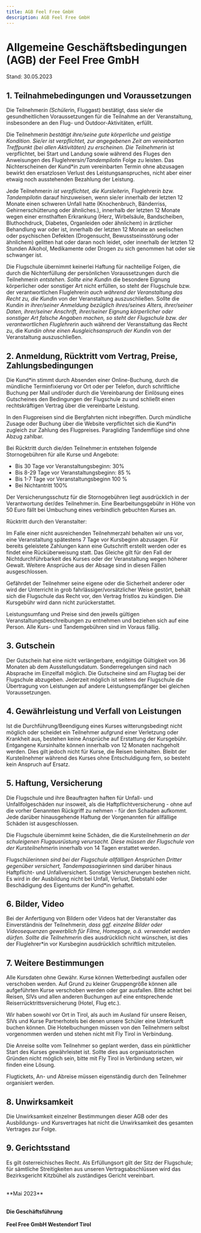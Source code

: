```yaml
---
title: AGB Feel Free GmbH
description: AGB Feel Free GmbH
---
```


# Allgemeine Geschäftsbedingungen (AGB) der Feel Free GmbH

Stand: 30.05.2023

## 1. Teilnahmebedingungen und Voraussetzungen

Die Teilnehmer*in (Schüler*in, Fluggast) bestätigt, dass sie/er die gesundheitlichen Voraussetzungen für die Teilnahme an der Veranstaltung, insbesondere an den Flug- und Outdoor-Aktivitäten, erfüllt.

Die Teilnehmer*in bestätigt ihre/seine gute körperliche und geistige Kondition. Sie/er ist verpflichtet, zur angegebenen Zeit am vereinbarten Treffpunkt (bei allen Aktivitäten) zu erscheinen. Die Teilnehmer*in ist verpflichtet, bei Start und Landung sowie während des Fluges den Anweisungen des Fluglehrers*in/Tandempilot*in Folge zu leisten. Das Nichterscheinen der Kund*in zum vereinbarten Termin ohne abzusagen bewirkt den ersatzlosen Verlust des Leistungsanspruches, nicht aber einer etwaig noch ausstehenden Bezahlung der Leistung.

Jede Teilnehmer*in ist verpflichtet, die Kursleiter*in, Fluglehrer*in bzw. Tandempilot*in darauf hinzuweisen, wenn sie/er innerhalb der letzten 12 Monate einen schweren Unfall hatte (Knochenbruch, Bänderriss, Gehirnerschütterung oder ähnliches.), innerhalb der letzten 12 Monate wegen einer ernsthaften Erkrankung (Herz, Wirbelsäule, Bandscheiben, Bluthochdruck, Diabetes, Organleiden oder ähnlichem) in ärztlicher Behandlung war oder ist, innerhalb der letzten 12 Monate an seelischen oder psychischen Defekten (Drogensucht, Bewusstseinsstörung oder ähnlichem) gelitten hat oder daran noch leidet, oder innerhalb der letzten 12 Stunden Alkohol, Medikamente oder Drogen zu sich genommen hat oder sie schwanger ist.

Die Flugschule übernimmt keinerlei Haftung für nachteilige Folgen, die durch die Nichterfüllung der persönlichen Voraussetzungen durch die Teilnehmer*in entstehen. Sollte eine Kund*in die besondere Eignung körperlicher oder sonstiger Art nicht erfüllen, so steht der Flugschule bzw. der verantwortlichen Fluglehrer*in auch während der Veranstaltung das Recht zu, die Kund*in von der Veranstaltung auszuschließen. Sollte die Kund*in in ihrer/seiner Anmeldung bezüglich ihres/seines Alters, ihrer/seiner Daten, ihrer/seiner Anschrift, ihrer/seiner Eignung körperlicher oder sonstiger Art falsche Angaben machen, so steht der Flugschule bzw. der verantwortlichen Fluglehrer*in auch während der Veranstaltung das Recht zu, die Kund*in ohne einen Ausgleichsanspruch der Kund*in von der Veranstaltung auszuschließen.

## 2. Anmeldung, Rücktritt vom Vertrag, Preise, Zahlungsbedingungen

Die Kund*in stimmt durch Absenden einer Online-Buchung, durch die mündliche Terminfixierung vor Ort oder per Telefon, durch schriftliche Buchung per Mail und/oder durch die Vereinbarung der Einlösung eines Gutscheines den Bedingungen der Flugschule zu und schließt einen rechtskräftigen Vertrag über die vereinbarte Leistung.

In den Flugpreisen sind die Bergfahrten nicht inbegriffen. Durch mündliche Zusage oder Buchung über die Website verpflichtet sich die Kund*in zugleich zur Zahlung des Flugpreises. Paragliding Tandemflüge sind ohne Abzug zahlbar.

Bei Rücktritt durch die/den Teilnehmer:in entstehen folgende Stornogebühren für alle Kurse und Angebote:
 
- Bis 30 Tage vor Veranstaltungsbeginn: 30%
- Bis 8-29 Tage vor Veranstaltungsbeginn: 85 %
- Bis 1-7 Tage vor Veranstaltungsbeginn 100 %
- Bei Nichtantritt 100%

Der Versicherungsschutz für die Stornogebühren liegt ausdrücklich in der Verantwortung der/des Teilnehmer:in.
Eine Bearbeitungsgebühr in Höhe von 50 Euro fällt bei Umbuchung eines verbindlich gebuchten Kurses an. 

Rücktritt durch den Veranstalter:

Im Falle einer nicht ausreichenden Teilnehmerzahl behalten wir uns vor, eine Veranstaltung spätestens 7 Tage vor Kursbeginn abzusagen. Für bereits geleistete Zahlungen kann eine Gutschrift erstellt werden oder es findet eine Rücküberweisung statt. 
Das Gleiche gilt für den Fall der Nichtdurchführbarkeit des Kurses oder der Veranstaltung wegen höherer Gewalt. Weitere Ansprüche aus der Absage sind in diesen Fällen ausgeschlossen.

Gefährdet der Teilnehmer seine eigene oder die Sicherheit anderer oder wird der Unterricht in grob fahrlässiger/vorsätzlicher Weise gestört, behält sich die Flugschule das Recht vor, den Vertrag fristlos zu kündigen. Die Kursgebühr wird dann nicht zurückerstattet.

Leistungsumfang und Preise sind den jeweils gültigen Veranstaltungsbeschreibungen zu entnehmen und beziehen sich auf eine Person. Alle Kurs- und Tandemgebühren sind im Voraus fällig.

## 3. Gutschein

Der Gutschein hat eine nicht verlängerbare, endgültige Gültigkeit von 36 Monaten ab dem Ausstellungsdatum. Sonderregelungen sind nach Absprache im Einzelfall möglich. Die Gutscheine sind am Flugtag bei der Flugschule abzugeben. Jederzeit möglich ist seitens der Flugschule die Übertragung von Leistungen auf andere Leistungsempfänger bei gleichen Voraussetzungen.

## 4. Gewährleistung und Verfall von Leistungen

Ist die Durchführung/Beendigung eines Kurses witterungsbedingt nicht möglich oder scheidet ein Teilnehmer aufgrund einer Verletzung oder Krankheit aus, bestehen keine Ansprüche auf Erstattung der Kursgebühr. Entgangene Kursinhalte können innerhalb von 12 Monaten nachgeholt werden. Dies gilt jedoch nicht für Kurse, die Reisen beinhalten. Bleibt der Kursteilnehmer während des Kurses ohne Entschuldigung fern, so besteht kein Anspruch auf Ersatz.

## 5. Haftung, Versicherung

Die Flugschule und ihre Beauftragten haften für Unfall- und Unfallfolgeschäden nur insoweit, als die Haftpflichtversicherung - ohne auf die vorher Genannten Rückgriff zu nehmen - für den Schaden aufkommt. Jede darüber hinausgehende Haftung der Vorgenannten für allfällige Schäden ist ausgeschlossen.

Die Flugschule übernimmt keine Schäden, die die Kursteilnehmer*in an der schuleigenen Flugausrüstung verursacht. Diese müssen der Flugschule von der Kursteilnehmer*in innerhalb von 14 Tagen erstattet werden.

Flugschüler*innen sind bei der Flugschule allfälligen Ansprüchen Dritter gegenüber versichert, Tandempassagier*innen sind darüber hinaus Haftpflicht- und Unfallversichert. Sonstige Versicherungen bestehen nicht. Es wird in der Ausbildung nicht bei Unfall, Verlust, Diebstahl oder Beschädigung des Eigentums der Kund*in gehaftet.

## 6. Bilder, Video

Bei der Anfertigung von Bildern oder Videos hat der Veranstalter das Einverständnis der Teilnehmer*in, dass ggf. einzelne Bilder oder Videosequenzen gewerblich für Filme, Homepage, o.ä. verwendet werden dürfen. Sollte die Teilnehmer*in dies ausdrücklich nicht wünschen, ist dies der Fluglehrer*in vor Kursbeginn ausdrücklich schriftlich mitzuteilen.

## 7. Weitere Bestimmungen

Alle Kursdaten ohne Gewähr. Kurse können Wetterbedingt ausfallen oder verschoben werden. Auf Grund zu kleiner Gruppengröße können alle aufgeführten Kurse verschoben werden oder gar ausfallen. Bitte achtet bei Reisen, SIVs und allen anderen Buchungen auf eine entsprechende Reiserrücktrittsversicherung (Hotel, Flug etc.).

Wir haben sowohl vor Ort in Tirol, als auch im Ausland für unsere Reisen, SIVs und Kurse Partnerhotels bei denen unsere Schüler eine Unterkunft buchen können. Die Hotelbuchungen müssen von den Teilnehmern selbst vorgenommen werden und stehen nicht mit Fly Tirol in Verbindung.

Die Anreise sollte vom Teilnehmer so geplant werden, dass ein pünktlicher Start des Kurses gewährleistet ist. Sollte dies aus organisatorischen Gründen nicht möglich sein, bitte mit Fly Tirol in Verbindung setzen, wir finden eine Lösung.

Flugtickets, An- und Abreise müssen eigenständig durch den Teilnehmer organisiert werden.

## 8. Unwirksamkeit

Die Unwirksamkeit einzelner Bestimmungen dieser AGB oder des Ausbildungs- und Kursvertrages hat nicht die Unwirksamkeit des gesamten Vertrages zur Folge.

## 9. Gerichtsstand

Es gilt österreichisches Recht. Als Erfüllungsort gilt der Sitz der Flugschule; für sämtliche Streitigkeiten aus unseren Vertragsabschlüssen wird das Bezirksgericht Kitzbühel als zuständiges Gericht vereinbart.

<br>
**Mai 2023**
<br>
<br>

**Die Geschäftsführung**
<br>
<br>
**Feel Free GmbH Westendorf Tirol**
